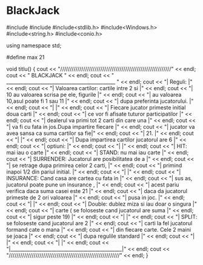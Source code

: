 # BlackJack
#include<iostream>
#include<ctime>
#include<stdlib.h>
#include<Windows.h>
#include<string.h>
#include<conio.h>


using namespace std;

#define max 21


void titlu()
{
	cout << "//////////////////////////////////////////////////////////" << endl;
	cout << "                  BLACKJACK                      " << endl;
	cout << " _____________________________________________  " << endl;
	cout << "| Reguli:                                      |" << endl;
	cout << "| Valoarea cartilor: cartile intre 2 si        |" << endl;
	cout << "| 10 au valoarea scrisa pe ele, figurile       |" << endl;
	cout << "| au valoarea 10,asul poate fi 1 sau 11        |" << endl;
    cout << "| dupa preferinta jucatorului.                 |" << endl;
	cout << "|                                              |" << endl;
	cout << "| Fiecare jucator primeste initial doua carti  |" << endl;
	cout << "| ce vor fi afisate tuturor participatilor     |" << endl;
	cout << "| dealerul va primi tot 2 carti din care una   |" << endl;
	cout << "| va fi cu fata in jos.Dupa impartire fiecare  |" << endl;
	cout << "| jucator va avea sansa ca suma cartilor sa fie|" << endl;
	cout << "| 21.                                          |" << endl;
	cout << "|                                              |" << endl;
	cout << "| Dupa impartirea cartilor jucatorul are 6     |" << endl;
	cout << "| optiuni:                                     |" << endl;
	cout << "|                                              |" << endl;
	cout << "| HIT:  mai iau o carte                        |" << endl;
	cout << "| STAND: nu mai iau carte                      |" << endl;
	cout << "| SURRENDER: Jucatorul are posibilitatea de a  |" << endl;
	cout << "| se retrage dupa primirea celor 2 carti,      |" << endl;
	cout << "| primind inapoi 1/2 din pariul initial.       |" << endl;
	cout << "|                                              |" << endl;
	cout << "| INSURANCE: Cand casa are cartea cu fata in   |" << endl;
	cout << "| sus as, jucatorul poate pune un insurance ,  |" << endl;
	cout << "| acest pariu verifica daca suma casei este 21 |" << endl;
	cout << "| daca da jucatorul primeste de 2 ori valoarea |" << endl;
	cout << "| pusa in joc.                                 |" << endl;
	cout << "|                                              |" << endl;
	cout << "| Double: dublez miza si iau doar o singura    |" << endl;
	cout << "| carte ( se foloseste cand jucatorul are suma |" << endl;
	cout << "| sigur peste 19)                              |" << endl;
	cout << "|                                              |" << endl;
	cout << "|  SPLIT: se foloseste cand jucatorul are 2    |" << endl;
	cout << "|  carti la fel jucatorul formand cate o mana  |" << endl;
	cout << "|  din fiecare carte. Cele 2 maini se joaca    |" << endl;
	cout << "|  dupa regulile standard                      |" << endl;
	cout << "|                                              |" << endl;
	cout << "|                                              |" << endl;
	cout << "|______________________________________________|" << endl;
	cout << "//////////////////////////////////////////////////////////" << endl;
}
